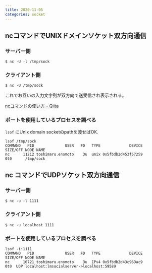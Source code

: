 ```yaml
---
title: 2020-11-05
categories: socket
---
```


## ncコマンドでUNIXドメインソケット双方向通信

### サーバー側

```console
$ nc -U -l /tmp/sock
```

### クライアント側

```console
$ nc -U /tmp/sock
```

これでお互いの入力文字列が双方向で送受信され表示される。

[ncコマンドの使い方 - Qiita](https://qiita.com/hana_shin/items/97e6c03ac5e5ed67ce38#6-unix%E3%83%89%E3%83%A1%E3%82%A4%E3%83%B3%E3%82%BD%E3%82%B1%E3%83%83%E3%83%88%E3%81%AE%E4%BD%BF%E3%81%84%E6%96%B9)

### ポートを使用しているプロセスを調べる

`lsof` にUnix domain socketのpathを渡せばOK.

```
lsof /tmp/sock
COMMAND   PID              USER   FD   TYPE             DEVICE SIZE/OFF NODE NAME
nc      11212 toshimaru.enomoto    3u  unix 0x5fbdb2d453f57259      0t0      /tmp/sock
```

## nc コマンドでUDPソケット双方向通信


### サーバー側

```console
$ nc -u -l 1111
```

### クライアント側

```console
$ nc -u localhost 1111
```

### ポートを使用しているプロセスを調べる

```
lsof -i:1111
COMMAND   PID              USER   FD   TYPE             DEVICE SIZE/OFF NODE NAME
nc      10721 toshimaru.enomoto    3u  IPv4 0x5fbdb2d43c963ac9      0t0  UDP localhost:lmsocialserver->localhost:59589
```
